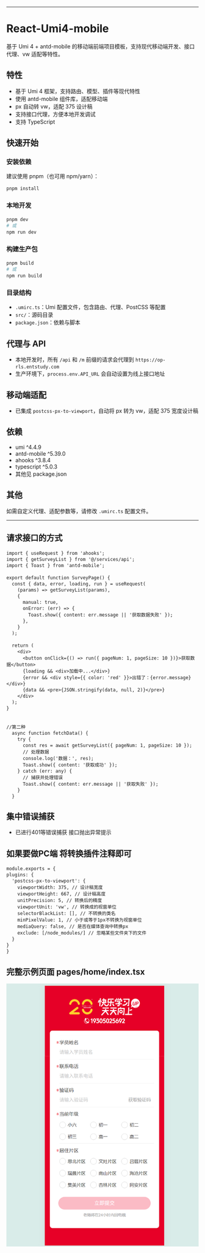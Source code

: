 
---

# React-Umi4-mobile

基于 Umi 4 + antd-mobile 的移动端前端项目模板，支持现代移动端开发、接口代理、vw 适配等特性。

## 特性

- 基于 Umi 4 框架，支持路由、模型、插件等现代特性
- 使用 antd-mobile 组件库，适配移动端
- px 自动转 vw，适配 375 设计稿
- 支持接口代理，方便本地开发调试
- 支持 TypeScript

## 快速开始

### 安装依赖

建议使用 pnpm（也可用 npm/yarn）：

```bash
pnpm install
```

### 本地开发

```bash
pnpm dev
# 或
npm run dev
```

### 构建生产包

```bash
pnpm build
# 或
npm run build
```

### 目录结构

- `.umirc.ts`：Umi 配置文件，包含路由、代理、PostCSS 等配置
- `src/`：源码目录
- `package.json`：依赖与脚本

## 代理与 API

- 本地开发时，所有 `/api` 和 `/m` 前缀的请求会代理到 `https://op-rls.entstudy.com`
- 生产环境下，`process.env.API_URL` 会自动设置为线上接口地址

## 移动端适配

- 已集成 `postcss-px-to-viewport`，自动将 px 转为 vw，适配 375 宽度设计稿

## 依赖

- umi ^4.4.9
- antd-mobile ^5.39.0
- ahooks ^3.8.4
- typescript ^5.0.3
- 其他见 package.json

## 其他

如需自定义代理、适配参数等，请修改 `.umirc.ts` 配置文件。

---



## 请求接口的方式
```
import { useRequest } from 'ahooks';
import { getSurveyList } from '@/services/api';
import { Toast } from 'antd-mobile';

export default function SurveyPage() {
  const { data, error, loading, run } = useRequest(
    (params) => getSurveyList(params),
    {
      manual: true,
      onError: (err) => {
        Toast.show({ content: err.message || '获取数据失败' });
      },
    }
  );

  return (
    <div>
      <button onClick={() => run({ pageNum: 1, pageSize: 10 })}>获取数据</button>
      {loading && <div>加载中...</div>}
      {error && <div style={{ color: 'red' }}>出错了：{error.message}</div>}
      {data && <pre>{JSON.stringify(data, null, 2)}</pre>}
    </div>
  );
}


//第二种
  async function fetchData() {
    try {
      const res = await getSurveyList({ pageNum: 1, pageSize: 10 });
      // 处理数据
      console.log('数据：', res);
      Toast.show({ content: '获取成功' });
    } catch (err: any) {
      // 捕获并处理错误
      Toast.show({ content: err.message || '获取失败' });
    }
  }

  ```

  ## 集中错误捕获
   - 已进行401等错误捕获 接口抛出异常提示

  ## 如果要做PC端  将转换插件注释即可 
  ```
  module.exports = {
  plugins: {
    'postcss-px-to-viewport': {
      viewportWidth: 375, // 设计稿宽度
      viewportHeight: 667, // 设计稿高度
      unitPrecision: 5, // 转换后的精度
      viewportUnit: 'vw', // 转换成的视窗单位
      selectorBlackList: [], // 不转换的类名
      minPixelValue: 1, // 小于或等于1px不转换为视窗单位
      mediaQuery: false, // 是否在媒体查询中转换px
      exclude: [/node_modules/] // 忽略某些文件夹下的文件
    }
  }
}

```

## 完整示例页面  pages/home/index.tsx

![表单图](./public/image.png)
